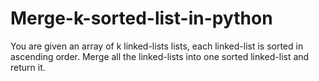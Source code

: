 # Merge-k-sorted-list-in-python
You are given an array of k linked-lists lists, each linked-list is sorted in ascending order.  Merge all the linked-lists into one sorted linked-list and return it.
